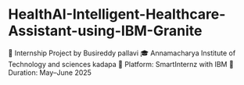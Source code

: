 # HealthAI-Intelligent-Healthcare-Assistant-using-IBM-Granite
🚀 Internship Project by Busireddy pallavi
🎓 Annamacharya Institute of Technology and sciences kadapa
🧠 Platform: SmartInternz with IBM
📅 Duration: May–June 2025

